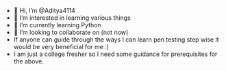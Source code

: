 - 👋 Hi, I’m @Aditya4114
- 👀 I’m interested in learning various things
- 🌱 I’m currently learning Python
- 💞️ I’m looking to collaborate on (not now)
- If anyone can guide through the ways I can learn pen testing step wise it would be very beneficial for me :)
- I am just a college fresher so I need some guidance for prerequisites for the above.
<!---
Aditya4114/Aditya4114 is a ✨ special ✨ repository because its `README.md` (this file) appears on your GitHub profile.
You can click the Preview link to take a look at your changes.
--->
